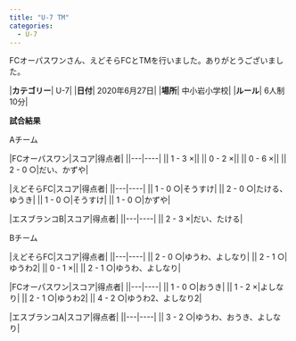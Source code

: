 ```yaml
---
title: "U-7 TM"
categories:
  - U-7
---
```


FCオーパスワンさん、えどそらFCとTMを行いました。ありがとうございました。

|**カテゴリー**| U-7|
|**日付**| 2020年6月27日|
|**場所**| 中小岩小学校|
|**ルール**| 6人制10分|

**試合結果**

Aチーム

|FCオーパスワン|スコア|得点者|
||---|----|
|| 1 - 3 ×||
|| 0 - 2 ×||
|| 0 - 6 ×||
|| 2 - 0 ○|だい、かずや|

|えどそらFC|スコア|得点者|
||---|----|
|| 1 - 0 ○|そうすけ|
|| 2 - 0 ○|たける、ゆうき|
|| 1 - 0 ○|そうすけ|
|| 1 - 0 ○|かずや|


|エスブランコB|スコア|得点者|
||---|----|
|| 2 - 3 ×|だい、たける|


Bチーム


|えどそらFC|スコア|得点者|
||---|----|
|| 2 - 0 ○|ゆうわ、よしなり|
|| 2 - 1 ○|ゆうわ2|
|| 0 - 1 ×||
|| 2 - 1 ○|ゆうわ、よしなり|

|FCオーパスワン|スコア|得点者|
||---|----|
|| 1 - 0 ○|おうき|
|| 1 - 2 ×|よしなり|
|| 2 - 1 ○|ゆうわ2|
|| 4 - 2 ○|ゆうわ2、よしなり2|


|エスブランコA|スコア|得点者|
||---|----|
|| 3 - 2 ○|ゆうわ、おうき、よしなり|
